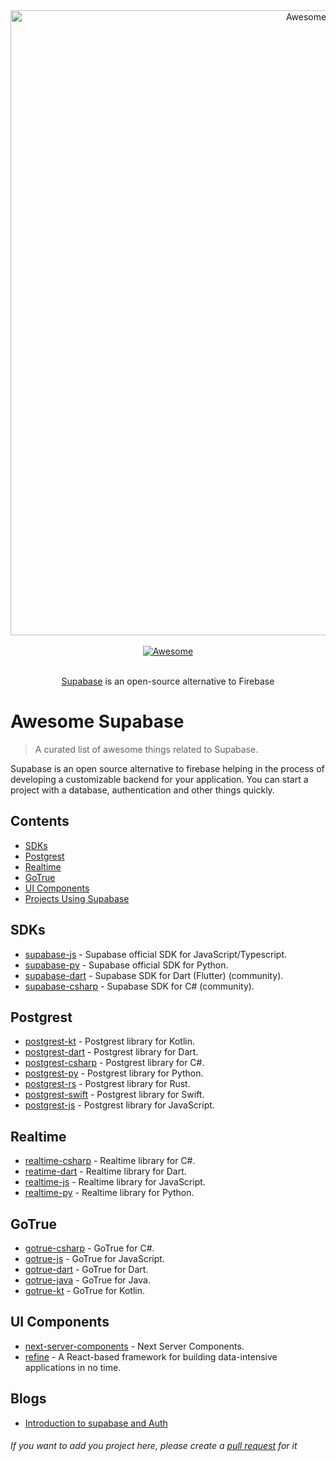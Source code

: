 <div align="center">
  <div>
    <img width="1000px" src="https://github.com/Mzaien/awesome-supabase-1/blob/main/Supabase.png" alt="Awesome Supabase">
  </div>
  <br>
  <a href="https://awesome.re">
    <img src="https://awesome.re/badge-flat2.svg" alt="Awesome">
  </a>
  <br>
  <br>
  <p>
    <a href="https://app.supabase.io/">Supabase</a> is an open-source alternative to Firebase
  </p>
</div>

# Awesome Supabase

> A curated list of awesome things related to Supabase.

Supabase is an open source alternative to firebase helping in the process of developing a customizable backend for your application. You can start a project with a database, authentication and other things quickly.

## Contents

- [SDKs](#sdks)
- [Postgrest](#postgrest)
- [Realtime](#realtime)
- [GoTrue](#gotrue)
- [UI Components](#ui-components)
- [Projects Using Supabase](#projects-using-supabase)

## SDKs

- [supabase-js](https://github.com/supabase/supabase-js) - Supabase official SDK for JavaScript/Typescript.
- [supabase-py](https://github.com/supabase/supabase-py) - Supabase official SDK for Python.
- [supabase-dart](https://github.com/supabase/supabase-dart) - Supabase SDK for Dart (Flutter) (community).
- [supabase-csharp](https://github.com/supabase/supabase-csharp) - Supabase SDK for C# (community).

## Postgrest

- [postgrest-kt](https://github.com/supabase/postgrest-kt) - Postgrest library for  Kotlin.
- [postgrest-dart](https://github.com/supabase/postgrest-dart) - Postgrest library for Dart.
- [postgrest-csharp](https://github.com/supabase/postgrest-csharp) - Postgrest library for C#.
- [postgrest-py](https://github.com/supabase/postgrest-py) - Postgrest library for Python.
- [postgrest-rs](https://github.com/supabase/postgrest-rs) - Postgrest library for Rust.
- [postgrest-swift](https://github.com/supabase/postgrest-swift) - Postgrest library for Swift.
- [postgrest-js](https://github.com/supabase/postgrest-js) - Postgrest library for JavaScript.

## Realtime

- [realtime-csharp](https://github.com/supabase/realtime-csharp) - Realtime library for C#.
- [reatime-dart](https://github.com/supabase/realtime-dart) - Realtime library for Dart.
- [realtime-js](https://github.com/supabase/realtime-js) - Realtime library for JavaScript.
- [realtime-py](https://github.com/supabase/realtime-py) - Realtime library for Python.

## GoTrue

- [gotrue-csharp](https://github.com/supabase/gotrue-csharp) - GoTrue for C#.
- [gotrue-js](https://github.com/supabase/gotrue-js) - GoTrue for JavaScript.
- [gotrue-dart](https://github.com/supabase/gotrue-dart) - GoTrue for Dart.
- [gotrue-java](https://github.com/supabase/gotrue-java) - GoTrue for Java.
- [gotrue-kt](https://github.com/supabase/gotrue-kt) - GoTrue for Kotlin.

## UI Components

- [next-server-components](https://github.com/supabase/next-server-components) - Next Server Components.
- [refine](https://refine.dev) - A React-based framework for building data-intensive applications in no time.

## Blogs
- [Introduction to supabase and Auth](https://aalam.in/blog/supabase-auth-intro-setup-next)

###### If you want to add you project here, please create a [pull request](https://github.com/GiovanniSM20/awesome-supabase/compare) for it
